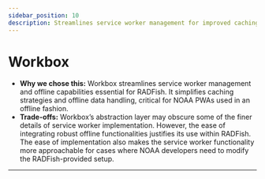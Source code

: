 ```yaml
---
sidebar_position: 10
description: Streamlines service worker management for improved caching
---
```


# Workbox

- **Why we chose this:** Workbox streamlines service worker management and offline capabilities essential for RADFish. It simplifies caching strategies and offline data handling, critical for NOAA PWAs used in an offline fashion.
- **Trade-offs:** Workbox’s abstraction layer may obscure some of the finer details of service worker implementation. However, the ease of integrating robust offline functionalities justifies its use within RADFish. The ease of implementation also makes the service worker functionality more approachable for cases where NOAA developers need to modify the RADFish-provided setup.

---
